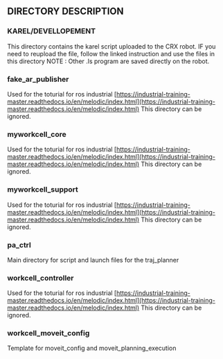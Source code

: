 ## DIRECTORY DESCRIPTION

### KAREL/DEVELLOPEMENT
This directory contains the karel script uploaded to the CRX robot. IF you need to reupload the file, follow the linked instruction and use the files in this directory
NOTE : Other .ls program are saved directly on the robot.

### fake_ar_publisher
Used for the toturial for ros industrial [https://industrial-training-master.readthedocs.io/en/melodic/index.html](https://industrial-training-master.readthedocs.io/en/melodic/index.html)
This directory can be ignored.

### myworkcell_core
Used for the toturial for ros industrial [https://industrial-training-master.readthedocs.io/en/melodic/index.html](https://industrial-training-master.readthedocs.io/en/melodic/index.html)
This directory can be ignored.

### myworkcell_support
Used for the toturial for ros industrial [https://industrial-training-master.readthedocs.io/en/melodic/index.html](https://industrial-training-master.readthedocs.io/en/melodic/index.html)
This directory can be ignored.

### pa_ctrl
Main directory for script and launch files for the traj_planner

### workcell_controller
Used for the toturial for ros industrial [https://industrial-training-master.readthedocs.io/en/melodic/index.html](https://industrial-training-master.readthedocs.io/en/melodic/index.html)
This directory can be ignored.

### workcell_moveit_config
Template for moveit_config and moveit_planning_execution
